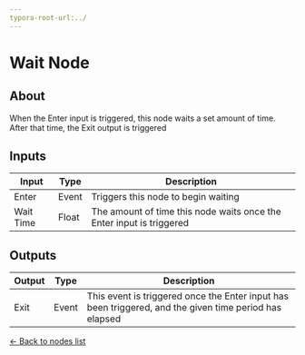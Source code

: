 ```yaml
---
typora-root-url:../
---
```


# Wait Node

## About

When the Enter input is triggered, this node waits a set amount of time. After that time, the Exit output is triggered

## Inputs
Input | Type | Description
------------ | ------|-------
Enter | Event | Triggers this node to begin waiting
Wait Time | Float | The amount of time this node waits once the Enter input is triggered

## Outputs
Output | Type| Description
------------ | -------|------
Exit | Event | This event is triggered once the Enter input has been triggered, and the given time period has elapsed

[<- Back to nodes list](Nodes)
